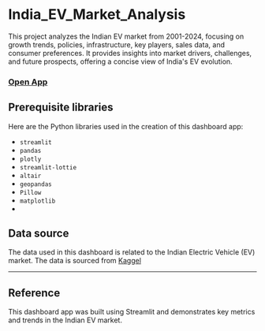 # India_EV_Market_Analysis
This project analyzes the Indian EV market from 2001-2024, focusing on growth trends, policies, infrastructure, key players, sales data, and consumer preferences. It provides insights into market drivers, challenges, and future prospects, offering a concise view of India's EV evolution.

### [Open App](https://indianev.streamlit.app/)

## Prerequisite libraries

Here are the Python libraries used in the creation of this dashboard app:

- `streamlit`
- `pandas`
- `plotly`
- `streamlit-lottie`
- `altair`
- `geopandas`
- `Pillow`
- `matplotlib`
- 
## Data source

The data used in this dashboard is related to the Indian Electric Vehicle (EV) market. The data is sourced from 
 [Kaggel](https://www.kaggle.com/datasets/srinrealyf/india-ev-market-data)

---

## Reference

This dashboard app was built using Streamlit and demonstrates key metrics and trends in the Indian EV market.
